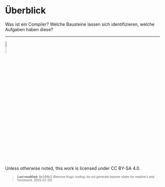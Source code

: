 # Überblick

Was ist ein Compiler? Welche Bausteine lassen sich identifizieren,
welche Aufgaben haben diese?

------------------------------------------------------------------------

<img src="https://licensebuttons.net/l/by-sa/4.0/88x31.png" width="10%">

Unless otherwise noted, this work is licensed under CC BY-SA 4.0.

<blockquote><p><sup><sub><strong>Last modified:</strong> 8e348b3 (Remove Hugo: tooling: do not generate beamer slides for readme's and homework, 2025-07-29)<br></sub></sup></p></blockquote>

